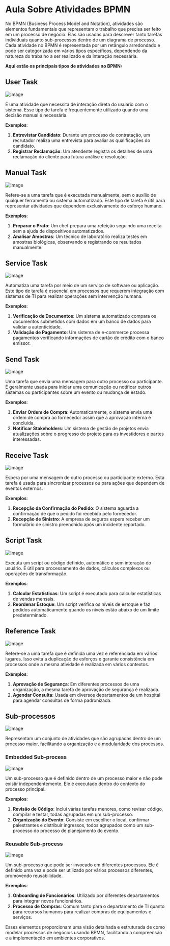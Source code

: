 # Aula Sobre Atividades BPMN

No BPMN (Business Process Model and Notation), atividades são elementos fundamentais que representam o trabalho que precisa ser feito em um processo de negócio. 
Elas são usadas para descrever tanto tarefas individuais quanto sub-processos dentro de um diagrama de processo. Cada atividade no BPMN é representada por um 
retângulo arredondado e pode ser categorizada em vários tipos específicos, dependendo da natureza do trabalho a ser realizado e da interação necessária. 

**Aqui estão os principais tipos de atividades no BPMN:**

## User Task

![image](https://github.com/user-attachments/assets/57d5575c-fa8b-4405-b77b-eb8f67e36e9c)

É uma atividade que necessita de interação direta do usuário com o sistema. Esse tipo de tarefa é frequentemente utilizado quando uma decisão manual é necessária.

**Exemplos**:
1. **Entrevistar Candidato**: Durante um processo de contratação, um recrutador realiza uma entrevista para avaliar as qualificações do candidato.
2. **Registrar Reclamação**: Um atendente registra os detalhes de uma reclamação do cliente para futura análise e resolução.

## Manual Task

![image](https://github.com/user-attachments/assets/c2e4ba25-22ae-4f89-a09c-0dab3e8f44d7)

Refere-se a uma tarefa que é executada manualmente, sem o auxílio de qualquer ferramenta ou sistema automatizado. Este tipo de tarefa é útil para representar atividades que dependem exclusivamente do esforço humano.

**Exemplos**:
1. **Preparar o Prato**: Um chef prepara uma refeição seguindo uma receita sem a ajuda de dispositivos automatizados.
2. **Analisar Amostras**: Um técnico de laboratório realiza testes em amostras biológicas, observando e registrando os resultados manualmente.

## Service Task

![image](https://github.com/user-attachments/assets/883c1e9c-c93c-434c-b19f-a1bd8b7a08ec)

Automatiza uma tarefa por meio de um serviço de software ou aplicação. Este tipo de tarefa é essencial em processos que requerem integração com sistemas de TI para realizar operações sem intervenção humana.

**Exemplos**:
1. **Verificação de Documentos**: Um sistema automatizado compara os documentos submetidos com dados em um banco de dados para validar a autenticidade.
2. **Validação de Pagamento**: Um sistema de e-commerce processa pagamentos verificando informações de cartão de crédito com o banco emissor.

## Send Task

![image](https://github.com/user-attachments/assets/4dcf7218-2c6d-4ce1-8b96-af2e86e5096c)

Uma tarefa que envia uma mensagem para outro processo ou participante. É geralmente usada para iniciar uma comunicação ou notificar outros sistemas ou participantes sobre um evento ou mudança de estado.

**Exemplos**:
1. **Enviar Ordem de Compra**: Automaticamente, o sistema envia uma ordem de compra ao fornecedor assim que a aprovação interna é concluída.
2. **Notificar Stakeholders**: Um sistema de gestão de projetos envia atualizações sobre o progresso do projeto para os investidores e partes interessadas.

## Receive Task

![image](https://github.com/user-attachments/assets/5949c45a-6c24-4b2a-94e2-5597d223b20b)


Espera por uma mensagem de outro processo ou participante externo. Esta tarefa é usada para sincronizar processos ou para ações que dependem de eventos externos.

**Exemplos**:
1. **Recepção da Confirmação do Pedido**: O sistema aguarda a confirmação de que o pedido foi recebido pelo fornecedor.
2. **Recepção de Sinistro**: A empresa de seguros espera receber um formulário de sinistro preenchido após um incidente reportado.

## Script Task

![image](https://github.com/user-attachments/assets/a763e468-b336-4d50-8d5c-10b09c78b963)


Executa um script ou código definido, automático e sem interação do usuário. É útil para processamento de dados, cálculos complexos ou operações de transformação.

**Exemplos**:
1. **Calcular Estatísticas**: Um script é executado para calcular estatísticas de vendas mensais.
2. **Reordenar Estoque**: Um script verifica os níveis de estoque e faz pedidos automaticamente quando os níveis estão abaixo de um limite predeterminado.

## Reference Task

![image](https://github.com/user-attachments/assets/1deec28c-e012-472a-9530-2c90ff4e562d)

Refere-se a uma tarefa que é definida uma vez e referenciada em vários lugares. Isso evita a duplicação de esforços e garante consistência em processos onde a mesma atividade é realizada em vários contextos.

**Exemplos**:
1. **Aprovação de Segurança**: Em diferentes processos de uma organização, a mesma tarefa de aprovação de segurança é realizada.
2. **Agendar Consulta**: Usada em diversos departamentos de um hospital para agendar consultas de forma padronizada.

## Sub-processos

![image](https://github.com/user-attachments/assets/0666f408-5338-466c-904d-93d5ff85dcaa)


Representam um conjunto de atividades que são agrupadas dentro de um processo maior, facilitando a organização e a modularidade dos processos.

### Embedded Sub-process

![image](https://github.com/user-attachments/assets/8dafe6d5-bec5-46d9-acc1-76922fba21f3)


Um sub-processo que é definido dentro de um processo maior e não pode existir independentemente. Ele é executado dentro do contexto do processo principal.

**Exemplos**:
1. **Revisão de Código**: Inclui várias tarefas menores, como revisar código, compilar e testar, todas agrupadas em um sub-processo.
2. **Organização do Evento**: Consiste em escolher o local, confirmar palestrantes e distribuir ingressos, todos agrupados como um sub-processo do processo de planejamento do evento.

### Reusable Sub-process

![image](https://github.com/user-attachments/assets/e3f1885a-b980-4c7d-b328-6a9a4a9ff898)


Um sub-processo que pode ser invocado em diferentes processos. Ele é definido uma vez e pode ser utilizado por vários processos diferentes, promovendo reusabilidade.

**Exemplos**:
1. **Onboarding de Funcionários**: Utilizado por diferentes departamentos para integrar novos funcionários.
2. **Processo de Compras**: Comum tanto para o departamento de TI quanto para recursos humanos para realizar compras de equipamentos e serviços.

Esses elementos proporcionam uma visão detalhada e estruturada de como modelar processos de negócios usando BPMN, facilitando a compreensão e a implementação em ambientes corporativos.
